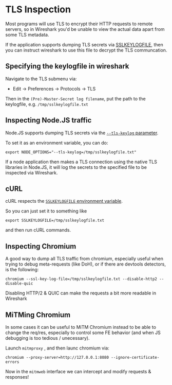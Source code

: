 # TLS Inspection

Most programs will use TLS to encrypt their HTTP requests to remote servers, so in Wireshark you'd be unable to view the actual data apart from some TLS metadata.

If the application supports dumping TLS secrets via [SSLKEYLOGFILE](https://datatracker.ietf.org/doc/draft-ietf-tls-keylogfile/), then you can instruct wireshark to use this file to decrypt the TLS communcation.

## Specifying the keylogfile in wireshark

Navigate to the TLS submenu via:

* Edit -> Preferences -> Protocols -> TLS

Then in the `(Pre)-Master-Secret log filename`, put the path to the keylogfile, e.g. `/tmp/sslkeylogfile.txt`

## Inspecting Node.JS traffic

Node.JS supports dumping TLS secrets via the [`--tls-keylog` parameter](https://nodejs.org/docs/latest/api/cli.html#--tls-keylogfile).

To set it as an environment variable, you can do:

```
export NODE_OPTIONS="--tls-keylog=/tmp/sslkeylogfile.txt"
```

If a node application then makes a TLS connection using the native TLS libraries in Node.JS, it will log the secrets to the specified file to be inspected via Wireshark.

## cURL

cURL respects the [`SSLKEYLOGFILE` environment variable](https://everything.curl.dev/usingcurl/tls/sslkeylogfile.html).

So you can just set it to something like

```
export SSLKEYLOGFILE=/tmp/sslkeylogfile.txt
```

and then run cURL commands.

## Inspecting Chromium

A good way to dump all TLS traffic from chromium, especially useful when trying to debug meta-requests (like DoH), or if there are devtools detectors, is the following:

```
chromium --ssl-key-log-file=/tmp/sslkeylogfile.txt --disable-http2 --disable-quic
```

Disabling HTTP/2 & QUIC can make the requests a bit more readable in Wireshark


## MiTMing Chromium

In some cases it can be useful to MiTM Chromium instead to be able to change the req/res, especially to control some FE behavior (and when JS debugging is too tedious / unecessary).

Launch `mitmproxy` , and then launc chromium via:

```
chromium --proxy-server=http://127.0.0.1:8080 --ignore-certificate-errors
```

Now in the `mitmweb` interface we can intercept and modify requests & responses!
